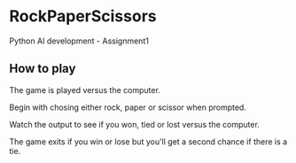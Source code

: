 # RockPaperScissors
Python AI development - Assignment1

## How to play
The game is played versus the computer.

Begin with chosing either rock, paper or scissor when prompted.

Watch the output to see if you won, tied or lost versus the computer.

The game exits if you win or lose but you'll get a second chance if there is a tie.

